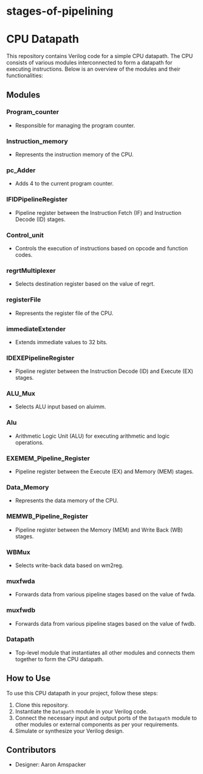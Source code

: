 # stages-of-pipelining
# CPU Datapath

This repository contains Verilog code for a simple CPU datapath. The CPU consists of various modules interconnected to form a datapath for executing instructions. Below is an overview of the modules and their functionalities:

## Modules

### Program_counter
- Responsible for managing the program counter.

### Instruction_memory
- Represents the instruction memory of the CPU.

### pc_Adder
- Adds 4 to the current program counter.

### IFIDPipelineRegister
- Pipeline register between the Instruction Fetch (IF) and Instruction Decode (ID) stages.

### Control_unit
- Controls the execution of instructions based on opcode and function codes.

### regrtMultiplexer
- Selects destination register based on the value of regrt.

### registerFile
- Represents the register file of the CPU.

### immediateExtender
- Extends immediate values to 32 bits.

### IDEXEPipelineRegister
- Pipeline register between the Instruction Decode (ID) and Execute (EX) stages.

### ALU_Mux
- Selects ALU input based on aluimm.

### Alu
- Arithmetic Logic Unit (ALU) for executing arithmetic and logic operations.

### EXEMEM_Pipeline_Register
- Pipeline register between the Execute (EX) and Memory (MEM) stages.

### Data_Memory
- Represents the data memory of the CPU.

### MEMWB_Pipeline_Register
- Pipeline register between the Memory (MEM) and Write Back (WB) stages.

### WBMux
- Selects write-back data based on wm2reg.

### muxfwda
- Forwards data from various pipeline stages based on the value of fwda.

### muxfwdb
- Forwards data from various pipeline stages based on the value of fwdb.

### Datapath
- Top-level module that instantiates all other modules and connects them together to form the CPU datapath.

## How to Use

To use this CPU datapath in your project, follow these steps:
1. Clone this repository.
2. Instantiate the `Datapath` module in your Verilog code.
3. Connect the necessary input and output ports of the `Datapath` module to other modules or external components as per your requirements.
4. Simulate or synthesize your Verilog design.

## Contributors

- Designer: Aaron Amspacker
